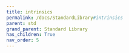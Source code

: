 ```yaml
---
title: intrinsics
permalink: /docs/StandardLibrary#intrinsics
parent: std
grand_parent: Standard Library
has_children: True
nav_order: 5
---
```

